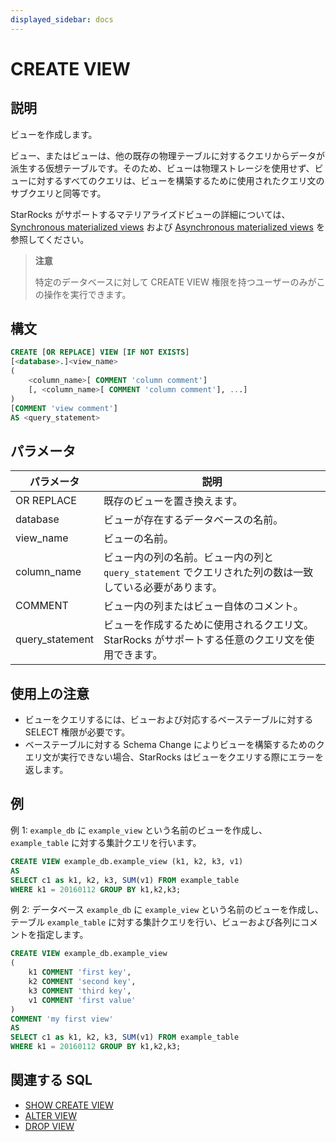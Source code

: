 ```yaml
---
displayed_sidebar: docs
---
```


# CREATE VIEW

## 説明

ビューを作成します。

ビュー、またはビューは、他の既存の物理テーブルに対するクエリからデータが派生する仮想テーブルです。そのため、ビューは物理ストレージを使用せず、ビューに対するすべてのクエリは、ビューを構築するために使用されたクエリ文のサブクエリと同等です。

StarRocks がサポートするマテリアライズドビューの詳細については、 [Synchronous materialized views](../../../using_starrocks/Materialized_view-single_table.md) および [Asynchronous materialized views](../../../using_starrocks/Materialized_view.md) を参照してください。

> **注意**
>
> 特定のデータベースに対して CREATE VIEW 権限を持つユーザーのみがこの操作を実行できます。

## 構文

```SQL
CREATE [OR REPLACE] VIEW [IF NOT EXISTS]
[<database>.]<view_name>
(
    <column_name>[ COMMENT 'column comment']
    [, <column_name>[ COMMENT 'column comment'], ...]
)
[COMMENT 'view comment']
AS <query_statement>
```

## パラメータ

| **パラメータ**  | **説明**                                                      |
| --------------- | ------------------------------------------------------------ |
| OR REPLACE      | 既存のビューを置き換えます。                                 |
| database        | ビューが存在するデータベースの名前。                          |
| view_name       | ビューの名前。                                                |
| column_name     | ビュー内の列の名前。ビュー内の列と `query_statement` でクエリされた列の数は一致している必要があります。 |
| COMMENT         | ビュー内の列またはビュー自体のコメント。                      |
| query_statement | ビューを作成するために使用されるクエリ文。StarRocks がサポートする任意のクエリ文を使用できます。 |

## 使用上の注意

- ビューをクエリするには、ビューおよび対応するベーステーブルに対する SELECT 権限が必要です。
- ベーステーブルに対する Schema Change によりビューを構築するためのクエリ文が実行できない場合、StarRocks はビューをクエリする際にエラーを返します。

## 例

例 1: `example_db` に `example_view` という名前のビューを作成し、 `example_table` に対する集計クエリを行います。

```SQL
CREATE VIEW example_db.example_view (k1, k2, k3, v1)
AS
SELECT c1 as k1, k2, k3, SUM(v1) FROM example_table
WHERE k1 = 20160112 GROUP BY k1,k2,k3;
```

例 2: データベース `example_db` に `example_view` という名前のビューを作成し、テーブル `example_table` に対する集計クエリを行い、ビューおよび各列にコメントを指定します。

```SQL
CREATE VIEW example_db.example_view
(
    k1 COMMENT 'first key',
    k2 COMMENT 'second key',
    k3 COMMENT 'third key',
    v1 COMMENT 'first value'
)
COMMENT 'my first view'
AS
SELECT c1 as k1, k2, k3, SUM(v1) FROM example_table
WHERE k1 = 20160112 GROUP BY k1,k2,k3;
```

## 関連する SQL

- [SHOW CREATE VIEW](../data-manipulation/SHOW_CREATE_VIEW.md)
- [ALTER VIEW](./ALTER_VIEW.md)
- [DROP VIEW](./DROP_VIEW.md)